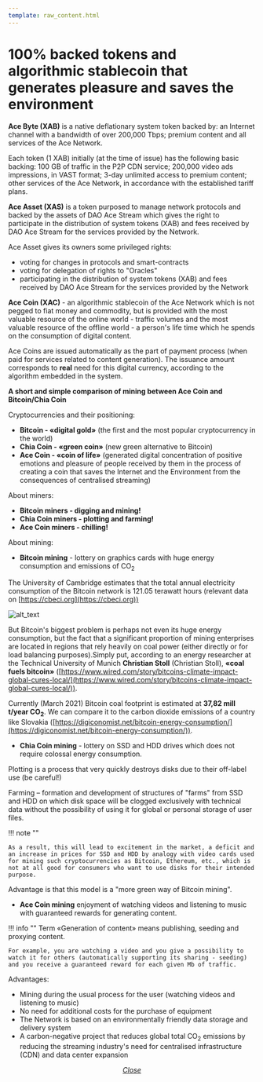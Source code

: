 ```yaml
---
template: raw_content.html
---
```


# 100% backed tokens and algorithmic stablecoin that generates pleasure and saves the environment

**Ace Byte (XAB)** is a native deflationary system token backed by: an Internet channel with a bandwidth of over 200,000 Tbps; premium content and all services of the Ace Network.

Each token (1 XAB) initially (at the time of issue) has the following basic backing: 100 GB of traffic in the P2P CDN service; 200,000 video ads impressions, in VAST format; 3-day unlimited access to premium content; other services of the Ace Network, in accordance with the established tariff plans.

**Ace Asset (XAS)** is a token purposed to manage network protocols and backed by the assets of DAO Ace Stream which gives the right to participate in the distribution of system tokens (XAB) and fees received by DAO Ace Stream for the services provided by the Network.

Ace Asset gives its owners some privileged rights:

- voting for changes in protocols and smart-contracts
- voting for delegation of rights to "Oracles"
- participating in the distribution of system tokens (XAB) and fees received by DAO Ace Stream for the services provided by the Network


**Ace Coin (XAC)** - an algorithmic stablecoin of the Ace Network which is not pegged to fiat money and commodity, but is provided with the most valuable resource of the online world - traffic volumes and the most valuable resource of the offline world - a person's life time which he spends on the consumption of digital content.

Ace Coins are issued automatically as the part of payment process (when paid for services related to content generation). The issuance amount corresponds to **real** need for this digital currency, according to the algorithm embedded in the system.

**A short and simple comparison of mining between Ace Coin and Bitcoin/Chia Coin**

Cryptocurrencies and their positioning:

- **Bitcoin - «digital gold»** (the first and the most popular cryptocurrency in the world)
- **Chia Coin - «green coin»** (new green alternative to Bitcoin)
- **Ace Coin - «coin of life»** (generated digital concentration of positive emotions and pleasure of people received by them in the process of creating a coin that saves the Internet and the Environment from the consequences of centralised streaming)

About miners:

- **Bitcoin miners - digging and mining!**
- **Chia Coin miners - plotting and farming!**
- **Ace Coin miners - chilling!**

About mining:

- **Bitcoin mining** - lottery on graphics cards with huge energy consumption and emissions of CO<sub>2</sub>

The University of Cambridge estimates that the total annual electricity consumption of the Bitcoin network is 121.05 terawatt hours (relevant data on [https://cbeci.org](https://cbeci.org))

![alt_text]({{assets_root}}/images/image9.png "image_tooltip")

But Bitcoin's biggest problem is perhaps not even its huge energy consumption, but the fact that a significant proportion of mining enterprises are located in regions that rely heavily on coal power (either directly or for load balancing purposes).Simply put, according to an energy researcher at the Technical University of Munich **Christian Stoll** (Christian Stoll), **«coal fuels bitcoin»** ([https://www.wired.com/story/bitcoins-climate-impact-global-cures-local/](https://www.wired.com/story/bitcoins-climate-impact-global-cures-local/)).

Currently (March 2021) Bitcoin coal footprint is estimated at  **37,82 mill t/year CO<sub>2</sub>**. We can compare it to the carbon dioxide emissions of a country like Slovakia ([https://digiconomist.net/bitcoin-energy-consumption/](https://digiconomist.net/bitcoin-energy-consumption/)).


- **Chia Coin mining** - lottery on SSD and HDD drives which does not require colossal energy consumption.

Plotting is a process that very quickly destroys disks due to their off-label use (be careful!)

Farming – formation and development of structures of "farms" from SSD and HDD on which disk space will be clogged exclusively with technical data without the possibility of using it for global or personal storage of user files.

!!! note ""

    As a result, this will lead to excitement in the market, a deficit and an increase in prices for SSD and HDD by analogy with video cards used for mining such cryptocurrencies as Bitcoin, Ethereum, etc., which is not at all good for consumers who want to use disks for their intended purpose.

Advantage is that this model is a "more green way of Bitcoin mining".


- **Ace Coin mining** enjoyment of watching videos and listening to music with guaranteed rewards for generating content.

!!! info ""
    Term «Generation of content» means publishing, seeding and proxying content.

    For example, you are watching a video and you give a possibility to watch it for others (automatically supporting its sharing - seeding) and you receive a guaranteed reward for each given Mb of traffic.

Advantages:

- Mining during the usual process for the user (watching videos and listening to music)
- No need for additional costs for the purchase of equipment
- The Network is based on an environmentally friendly data storage and delivery system
- A carbon-negative project that reduces global total CO<sub>2</sub> emissions by reducing the streaming industry's need for centralised infrastructure (CDN) and data center expansion

<p style="text-align: center">
    <em>
        <a class="md-button mdx-button--transparent-light close-popup-inner" href="#">
            Close
        </a>
    </em>
</p>
